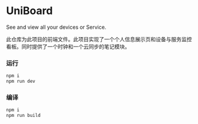 # UniBoard
See and view all your devices or Service.

此仓库为此项目的前端文件。此项目实现了一个个人信息展示页和设备与服务监控看板。同时提供了一个时钟和一个云同步的笔记模块。

### 运行
```bash
npm i
npm run dev
```

### 编译
```bash
npm i
npm run build
```
